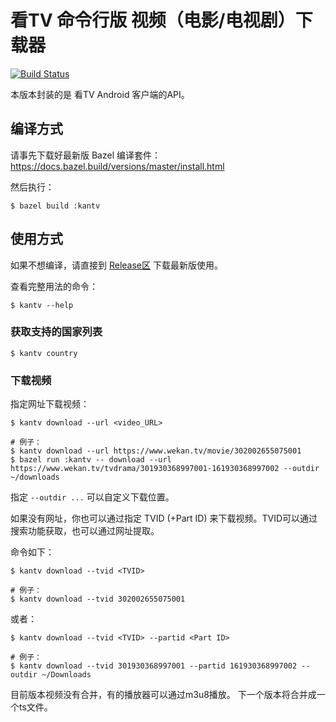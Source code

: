 # 看TV 命令行版 视频（电影/电视剧）下载器

[![Build Status](https://travis-ci.com/MewX/KanTV-downloader-cli.svg?branch=master)](https://travis-ci.com/MewX/KanTV-downloader-cli)

本版本封装的是 看TV Android 客户端的API。

## 编译方式

请事先下载好最新版 Bazel 编译套件：
https://docs.bazel.build/versions/master/install.html

然后执行：

```
$ bazel build :kantv
```

## 使用方式

如果不想编译，请直接到 [Release区](https://github.com/MewX/KanTV-downloader-cli/releases) 下载最新版使用。

查看完整用法的命令：

```
$ kantv --help
```

### 获取支持的国家列表

```
$ kantv country
```

### 下载视频

指定网址下载视频：

```
$ kantv download --url <video_URL>

# 例子：
$ kantv download --url https://www.wekan.tv/movie/302002655075001
$ bazel run :kantv -- download --url https://www.wekan.tv/tvdrama/301930368997001-161930368997002 --outdir ~/downloads
```

指定 `--outdir ...` 可以自定义下载位置。

如果没有网址，你也可以通过指定 TVID (+Part ID) 来下载视频。TVID可以通过搜索功能获取，也可以通过网址提取。

命令如下：

```
$ kantv download --tvid <TVID>

# 例子：
$ kantv download --tvid 302002655075001
```

或者：

```
$ kantv download --tvid <TVID> --partid <Part ID>

# 例子：
$ kantv download --tvid 301930368997001 --partid 161930368997002 --outdir ~/Downloads
```

目前版本视频没有合并，有的播放器可以通过m3u8播放。 下一个版本将合并成一个ts文件。
